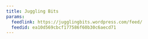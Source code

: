 ```yaml
---
title: Juggling Bits
params:
  feedlink: https://jugglingbits.wordpress.com/feed/
  feedid: ea10d569cbcf177586f60b30c6aecd71
---
```

